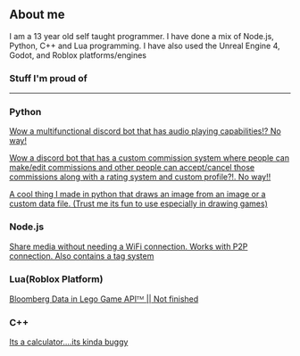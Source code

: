## About me
I am a 13 year old self taught programmer. I have done a mix of Node.js, Python, C++ and Lua programming. I have also used the Unreal Engine 4, Godot, and Roblox platforms/engines

### Stuff I'm proud of
---
### Python
[Wow a multifunctional discord bot that has audio playing capabilities!? No way!](https://github.com/The-Glit-ch/Linda-the-Secretary)

[Wow a discord bot that has a custom commission system where people can make/edit commissions and other people can accept/cancel those commissions along with a rating system and custom profile?!. No way!!](https://github.com/The-Glit-ch/Artist-Unite-Bot)

[A cool thing I made in python that draws an image from an image or a custom data file. (Trust me its fun to use especially in drawing games)](https://github.com/The-Glit-ch/Free-Draw-Bot)

### Node.js
[Share media without needing a WiFi connection. Works with P2P connection. Also contains a tag system](https://github.com/The-Glit-ch/Fur2Fur)

### Lua(Roblox Platform)
[Bloomberg Data in Lego Game APIᵀᴹ || Not finished](https://github.com/The-Glit-ch/Ro-Bloom)

### C++
[Its a calculator....its kinda buggy](https://github.com/The-Glit-ch/CPP-Calculator)
